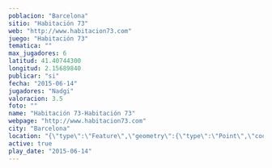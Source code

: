 ```yaml
---
poblacion: "Barcelona"
sitio: "Habitación 73"
web: "http://www.habitacion73.com"
juego: "Habitación 73"
tematica: ""
max_jugadores: 6
latitud: 41.40744300
longitud: 2.15689840
publicar: "si"
fecha: "2015-06-14"
jugadores: "Nadgi"
valoracion: 3.5
foto: ""
name: "Habitación 73-Habitación 73"
webpage: "http://www.habitacion73.com"
city: "Barcelona"
location: "{\"type\":\"Feature\",\"geometry\":{\"type\":\"Point\",\"coordinates\":[\"41,40744300\",\"2,15689840\"]}}"
active: true
play_date: "2015-06-14"
---
```

